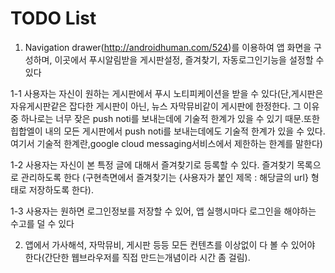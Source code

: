 TODO List
=============
1. Navigation drawer(http://androidhuman.com/524)를 이용하여 앱 화면을 구성하며, 이곳에서 푸시알림받을 게시판설정, 즐겨찾기, 자동로그인기능을 설정할 수 있다

1-1 사용자는 자신이 원하는 게시판에서 푸시 노티피케이션을 받을 수 있다(단,게시판은 자유게시판같은 잡다한 게시판이 아닌, 뉴스 자막뮤비같이 게시판에 한정한다. 그 이유중 하나로는 너무 잦은 push noti를 보내는데에 기술적 한계가 있을 수 있기 때문.또한 힙합엘이 내의 모든 게시판에서 push noti를 보내는데에도 기술적 한계가 있을 수 있다. 여기서 기술적 한계란,google cloud messaging서비스에서 제한하는 한계를 말한다)

1-2 사용자는 자신이 본 특정 글에 대해서 즐겨찾기로 등록할 수 있다. 즐겨찾기 목록으로 관리하도록 한다 (구현측면에서 즐겨찾기는 {사용자가 붙인 제목 : 해당글의 url} 형태로 저장하도록 한다).

1-3 사용자는 원하면 로그인정보를 저장할 수 있어, 앱 실행시마다 로그인을 해야하는 수고를 덜 수 있다

2. 앱에서 가사해석, 자막뮤비, 게시판 등등 모든 컨텐츠를 이상없이 다 볼 수 있어야 한다(간단한 웹브라우저를 직접 만드는개념이라 시간 좀 걸림).
